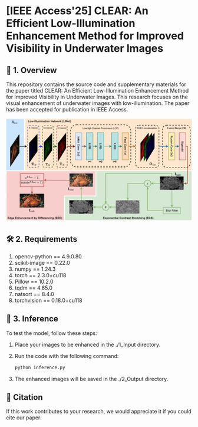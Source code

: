 # [IEEE Access'25] CLEAR: An Efficient Low-Illumination Enhancement Method for Improved Visibility in Underwater Images

## 🎯 1. Overview

This repository contains the source code and supplementary materials for the paper titled CLEAR: An Efficient Low-Illumination Enhancement Method for Improved Visibility in Underwater Images. This research focuses on the visual enhancement of underwater images with low-illumination. The paper has been accepted for publication in IEEE Access.

![View Image](CLEAR.jpg)

## 🛠️ 2. Requirements

1. opencv-python == 4.9.0.80
2. scikit-image == 0.22.0
3. numpy == 1.24.3
4. torch == 2.3.0+cu118
5. Pillow == 10.2.0
6. tqdm ==  4.65.0
7. natsort == 8.4.0
8. torchvision == 0.18.0+cu118

## 🧪 3. Inference
To test the model, follow these steps:

1. Place your images to be enhanced in the ./1_Input directory.

2. Run the code with the following command:

   ```bash
   python inference.py

3. The enhanced images will be saved in the ./2_Output directory.

## 📄 Citation
If this work contributes to your research, we would appreciate it if you could cite our paper:

```bibtex
